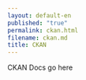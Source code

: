 ```yaml
---
layout: default-en
published: "true"
permalink: ckan.html
filename: ckan.md
title: CKAN
---
```


CKAN Docs go here
